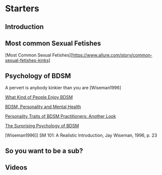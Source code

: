 # Starters

## Introduction

## Most common Sexual Fetishes

[Most Common Sexual Fetishes][https://www.allure.com/story/common-sexual-fetishes-kinks]

## Psychology of BDSM

A pervert is anybody kinkier than you are [Wiseman1996]

[What Kind of People Enjoy BDSM](https://www.psychologytoday.com/us/blog/all-about-sex/201908/what-kind-people-enjoy-bdsm)

[BDSM, Personality and Mental Health](https://www.psychologytoday.com/us/blog/unique-everybody-else/201307/bdsm-personality-and-mental-health)

[Personality Traits of BDSM Practitioners: Another Look](https://www.psychologytoday.com/us/blog/unique-everybody-else/201502/personality-traits-bdsm-practitioners-another-look)

[The Surprising Psychology of BDSM](https://www.psychologytoday.com/us/blog/the-wide-wide-world-psychology/201502/the-surprising-psychology-bdsm)

[Wiseman1996]] SM 101: A Realistic Introduction, Jay Wiseman, 1996, p. 23

## So you want to be a sub?


## Videos
